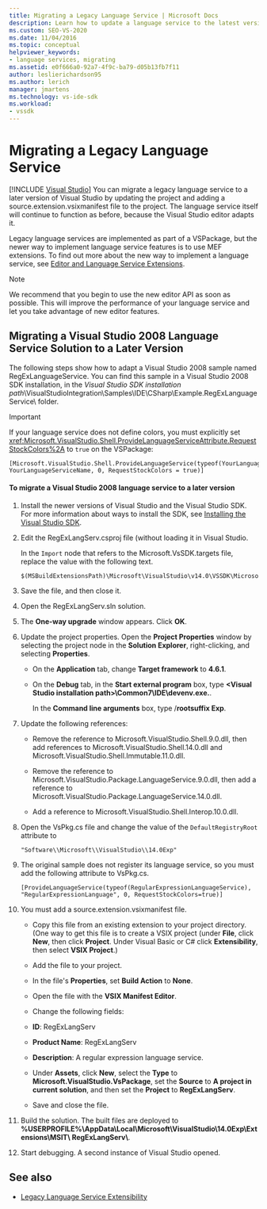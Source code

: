 ```yaml
---
title: Migrating a Legacy Language Service | Microsoft Docs
description: Learn how to update a language service to the latest version of Visual Studio by updating the project and adding a source.extension.vsixmanifest file.
ms.custom: SEO-VS-2020
ms.date: 11/04/2016
ms.topic: conceptual
helpviewer_keywords:
- language services, migrating
ms.assetid: e0f666a0-92a7-4f9c-ba79-d05b13fb7f11
author: leslierichardson95
ms.author: lerich
manager: jmartens
ms.technology: vs-ide-sdk
ms.workload:
- vssdk
---
```

# Migrating a Legacy Language Service

 [!INCLUDE [Visual Studio](~/includes/applies-to-version/vs-not-mac.md)]
You can migrate a legacy language service to a later version of Visual Studio by updating the project and adding a source.extension.vsixmanifest file to the project. The language service itself will continue to function as before, because the Visual Studio editor adapts it.

 Legacy language services are implemented as part of a VSPackage, but the newer way to implement language service features is to use MEF extensions. To find out more about the new way to implement a language service, see [Editor and Language Service Extensions](../../extensibility/editor-and-language-service-extensions.md).

> [!NOTE]
> We recommend that you begin to use the new editor API as soon as possible. This will improve the performance of your language service and let you take advantage of new editor features.

## Migrating a Visual Studio 2008 Language Service Solution to a Later Version
 The following steps show how to adapt a Visual Studio 2008 sample named RegExLanguageService. You can find this sample in a Visual Studio 2008 SDK installation, in the *Visual Studio SDK installation path*\VisualStudioIntegration\Samples\IDE\CSharp\Example.RegExLanguageService\ folder.

> [!IMPORTANT]
> If your language service does not define colors, you must explicitly set <xref:Microsoft.VisualStudio.Shell.ProvideLanguageServiceAttribute.RequestStockColors%2A> to `true` on the VSPackage:

```
[Microsoft.VisualStudio.Shell.ProvideLanguageService(typeof(YourLanguageService), YourLanguageServiceName, 0, RequestStockColors = true)]
```

#### To migrate a Visual Studio 2008 language service to a later version

1. Install the newer versions of Visual Studio and the Visual Studio SDK. For more information about ways to install the SDK, see [Installing the Visual Studio SDK](../../extensibility/installing-the-visual-studio-sdk.md).

2. Edit the RegExLangServ.csproj file (without loading it in Visual Studio.

     In the `Import` node that refers to the Microsoft.VsSDK.targets file, replace the value with the following text.

    ```
    $(MSBuildExtensionsPath)\Microsoft\VisualStudio\v14.0\VSSDK\Microsoft.VsSDK.targets
    ```

3. Save the file, and then close it.

4. Open the RegExLangServ.sln solution.

5. The **One-way upgrade** window appears. Click **OK**.

6. Update the project properties. Open the **Project Properties** window by selecting the project node in the **Solution Explorer**, right-clicking, and selecting **Properties**.

    - On the **Application** tab, change **Target framework** to **4.6.1**.

    - On the **Debug** tab, in the **Start external program** box, type **\<Visual Studio installation path>\Common7\IDE\devenv.exe.**.

         In the **Command line arguments** box, type /**rootsuffix Exp**.

7. Update the following references:

    - Remove the reference to Microsoft.VisualStudio.Shell.9.0.dll, then add references to Microsoft.VisualStudio.Shell.14.0.dll and Microsoft.VisualStudio.Shell.Immutable.11.0.dll.

    - Remove the reference to Microsoft.VisualStudio.Package.LanguageService.9.0.dll, then add a reference to Microsoft.VisualStudio.Package.LanguageService.14.0.dll.

    - Add a reference to Microsoft.VisualStudio.Shell.Interop.10.0.dll.

8. Open the VsPkg.cs file and change the value of the `DefaultRegistryRoot` attribute to

    ```
    "Software\\Microsoft\\VisualStudio\\14.0Exp"
    ```

9. The original sample does not register its language service, so you must add the following attribute to VsPkg.cs.

    ```
    [ProvideLanguageService(typeof(RegularExpressionLanguageService), "RegularExpressionLanguage", 0, RequestStockColors=true)]
    ```

10. You must add a source.extension.vsixmanifest file.

    - Copy this file from an existing extension to your project directory. (One way to get this file is to create a VSIX project (under **File**, click **New**, then click **Project**. Under Visual Basic or C# click **Extensibility**, then select **VSIX Project**.)

    - Add the file to your project.

    - In the file's **Properties**, set **Build Action** to **None**.

    - Open the file with the **VSIX Manifest Editor**.

    - Change the following fields:

    - **ID**: RegExLangServ

    - **Product Name**: RegExLangServ

    - **Description**: A regular expression language service.

    - Under **Assets**, click **New**, select the **Type** to **Microsoft.VisualStudio.VsPackage**, set the **Source** to **A project in current solution**, and then set the **Project** to **RegExLangServ**.

    - Save and close the file.

11. Build the solution. The built files are deployed to **%USERPROFILE%\AppData\Local\Microsoft\VisualStudio\14.0Exp\Extensions\MSIT\ RegExLangServ\\**.

12. Start debugging. A second instance of Visual Studio opened.

## See also
- [Legacy Language Service Extensibility](../../extensibility/internals/legacy-language-service-extensibility.md)
